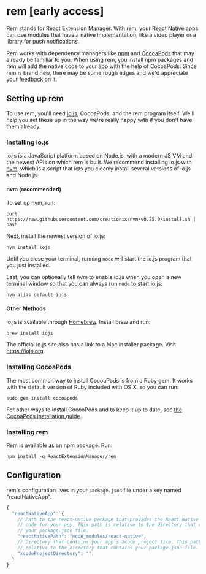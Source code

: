 # rem [early access]

Rem stands for React Extension Manager. With rem, your React Native apps can use modules that have a native implementation, like a video player or a library for push notifications.

Rem works with dependency managers like [npm](https://www.npmjs.com/) and [CocoaPods](https://cocoapods.org/) that may already be familiar to you. When using rem, you install npm packages and rem will add the native code to your app with the help of CocoaPods. Since rem is brand new, there may be some rough edges and we'd appreciate your feedback on it.

## Setting up rem

To use rem, you'll need [io.js](https://iojs.org), CocoaPods, and the rem program itself. We'll help you set these up in the way we're really happy with if you don't have them already.

### Installing io.js

io.js is a JavaScript platform based on Node.js, with a modern JS VM and the newest APIs on which rem is built. We recommend installing io.js with [nvm](https://github.com/creationix/nvm), which is a script that lets you cleanly install several versions of io.js and Node.js.

#### nvm (recommended)

To set up nvm, run:
```
curl https://raw.githubusercontent.com/creationix/nvm/v0.25.0/install.sh | bash
```

Next, install the newest version of io.js:
```
nvm install iojs
```
Until you close your terminal, running `node` will start the io.js program that you just installed.

Last, you can optionally tell nvm to enable io.js when you open a new terminal window so that you can always run `node` to start io.js:
```
nvm alias default iojs
```

#### Other Methods

io.js is available through [Homebrew](http://brew.sh/). Install brew and run:
```
brew install iojs
```

The official io.js site also has a link to a Mac installer package. Visit https://iojs.org.


### Installing CocoaPods

The most common way to install CocoaPods is from a Ruby gem. It works with the default version of Ruby included with OS X, so you can run:
```
sudo gem install cocoapods
```

For other ways to install CocoaPods and to keep it up to date, see [the CocoaPods installation guide](https://guides.cocoapods.org/using/getting-started.html).


### Installing rem

Rem is available as an npm package. Run:
```
npm install -g ReactExtensionManager/rem
```



## Configuration

rem's configuration lives in your `package.json` file under a key named "reactNativeApp".

```js
{
  "reactNativeApp": {
    // Path to the react-native package that provides the React Native library
    // code for your app. This path is relative to the directory that contains
    // your package.json file.
    "reactNativePath": "node_modules/react-native",
    // Directory that contains your app's Xcode project file. This path is
    // relative to the directory that contains your package.json file.
    "xcodeProjectDirectory": "",
  }
}
```
